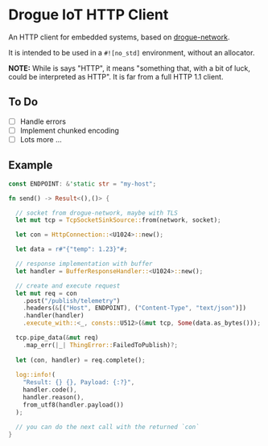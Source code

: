 # Drogue IoT HTTP Client

An HTTP client for embedded systems, based on [drogue-network](https://github.com/drogue-iot/drogue-network).

It is intended to be used in a `#![no_std]` environment, without an allocator. 

**NOTE:** While is says "HTTP", it means "something that, with a bit of luck, could be interpreted as HTTP".
It is far from a full HTTP 1.1 client.

## To Do

* [ ] Handle errors
* [ ] Implement chunked encoding
* [ ] Lots more …

## Example

~~~rust
const ENDPOINT: &'static str = "my-host";

fn send() -> Result<(),()> {

  // socket from drogue-network, maybe with TLS
  let mut tcp = TcpSocketSinkSource::from(network, socket);

  let con = HttpConnection::<U1024>::new();

  let data = r#"{"temp": 1.23}"#;

  // response implementation with buffer 
  let handler = BufferResponseHandler::<U1024>::new();

  // create and execute request
  let mut req = con
    .post("/publish/telemetry")
    .headers(&[("Host", ENDPOINT), ("Content-Type", "text/json")])
    .handler(handler)
    .execute_with::<_, consts::U512>(&mut tcp, Some(data.as_bytes()));

  tcp.pipe_data(&mut req)
    .map_err(|_| ThingError::FailedToPublish)?;
    
  let (con, handler) = req.complete();
    
  log::info!(
    "Result: {} {}, Payload: {:?}",
    handler.code(),
    handler.reason(),
    from_utf8(handler.payload())
  );

  // you can do the next call with the returned `con`
}
~~~